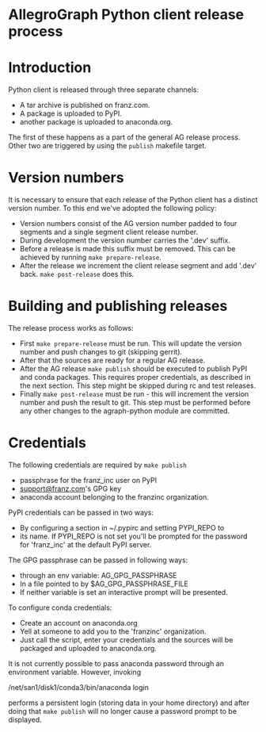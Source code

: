 AllegroGraph Python client release process
==========================================

# Introduction

Python client is released through three separate channels:

   - A tar archive is published on franz.com.
   - A package is uploaded to PyPI.
   - another package is uploaded to anaconda.org.

The first of these happens as a part of the general AG release process.
Other two are triggered by using the `publish` makefile target.

# Version numbers

It is necessary to ensure that each release of the Python client has
a distinct version number. To this end we've adopted the following
policy:

   - Version numbers consist of the AG version number
     padded to four segments and a single segment 
     client release number.
   - During development the version number carries the 
     '.dev' suffix.
   - Before a release is made this suffix must be removed.
     This can be achieved by running `make prepare-release`.
   - After the release we increment the client release 
     segment and add '.dev' back. `make post-release` does this.

# Building and publishing releases

The release process works as follows:

   - First `make prepare-release` must be run. This will update
     the version number and push changes to git (skipping gerrit).
   - After that the sources are ready for a regular AG release.
   - After the AG release `make publish` should be executed to 
     publish PyPI and conda packages. This requires proper 
     credentials, as described in the next section.
     This step might be skipped during rc and test releases.
   - Finally `make post-release` must be run - this will 
     increment the version number and push the result to 
     git. This step must be performed before any other 
     changes to the agraph-python module are committed. 

# Credentials

The following credentials are required by `make publish`

   - passphrase for the franz_inc user on PyPI 
   - support@franz.com's GPG key 
   - anaconda account belonging to the franzinc organization.

PyPI credentials can be passed in two ways: 

   - By configuring a section in ~/.pypirc and setting PYPI_REPO to
   - its name.  If PYPI_REPO is not set you'll be prompted for the
     password for 'franz_inc' at the default PyPI server.

The GPG passphrase can be passed in following ways: 
   
   - through an env variable: AG_GPG_PASSPHRASE 
   - In a file pointed to by $AG_GPG_PASSPHRASE_FILE 
   - If neither variable is set an interactive prompt will be presented.

To configure conda credentials:
  
   - Create an account on anaconda.org 
   - Yell at someone to add you to the 'franzinc' organization. 
   - Just call the script, enter your credentials and the sources 
     will be packaged and uploaded to anaconda.org.

It is not currently possible to pass anaconda password through 
an environment variable. However, invoking 

   /net/san1/disk1/conda3/bin/anaconda login

performs a persistent login (storing data in your home directory)
and after doing that `make publish` will no longer cause a 
password prompt to be displayed.